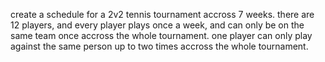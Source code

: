 create a schedule for a 2v2 tennis tournament accross 7 weeks. there are 12 players, and every player plays once a week, and can only be on the same team once accross the whole tournament. one player can only play against the same person up to two times accross the whole tournament.
